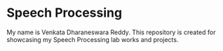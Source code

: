 # Speech Processing 

My name is Venkata Dharaneswara Reddy. This repository is created for showcasing my Speech Processing lab works and projects.
